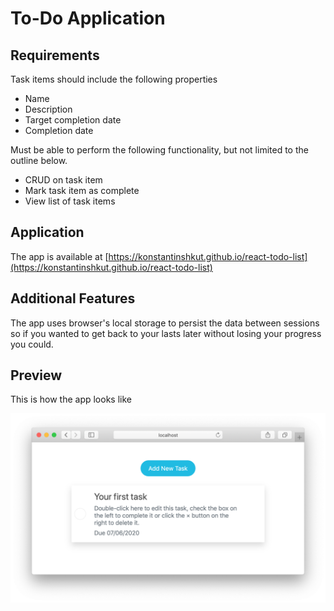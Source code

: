 # To-Do Application

## Requirements

Task items should include the following properties

- Name
- Description
- Target completion date
- Completion date

Must be able to perform the following functionality, but not limited to the outline below. 

- CRUD on task item
- Mark task item as complete
- View list of task items

## Application

The app is available at [https://konstantinshkut.github.io/react-todo-list](https://konstantinshkut.github.io/react-todo-list)

## Additional Features

The app uses browser's local storage to persist the data between sessions so if you wanted to get back to your lasts later without losing your progress you could. 

## Preview

This is how the app looks like

![Screenshot](screenshot-new.png?raw=true "Screenshot")
